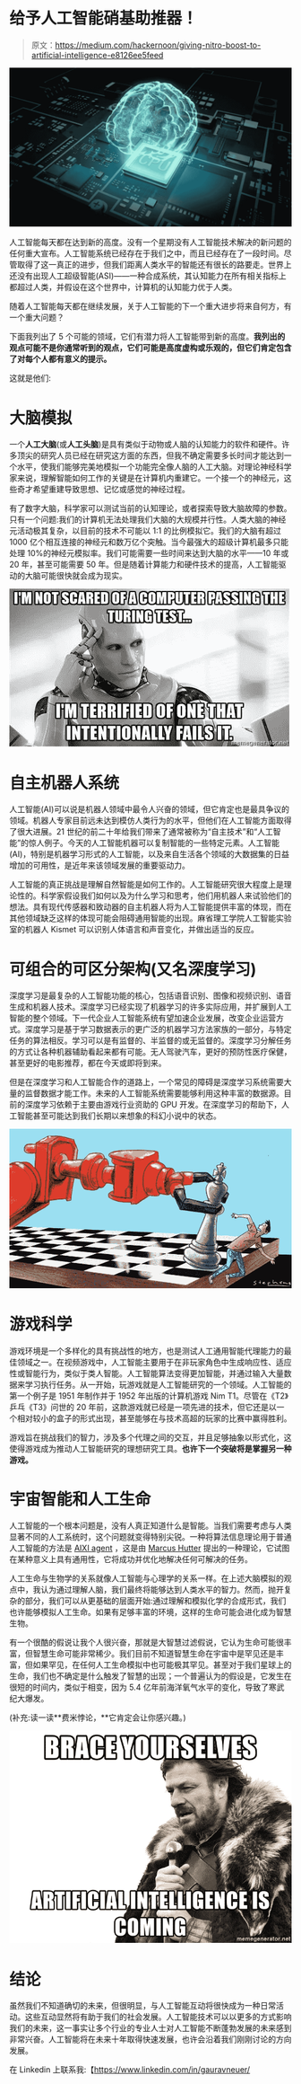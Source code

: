 # 给予人工智能硝基助推器！

> 原文：<https://medium.com/hackernoon/giving-nitro-boost-to-artificial-intelligence-e8126ee5feed>

![](img/a7255db76c875983daef0f2899e50b4a.png)

人工智能每天都在达到新的高度。没有一个星期没有人工智能技术解决的新问题的任何重大宣布。人工智能系统已经存在于我们之中，而且已经存在了一段时间。尽管取得了这一真正的进步，但我们距离人类水平的智能还有很长的路要走。世界上还没有出现人工超级智能(ASI)——一种合成系统，其认知能力在所有相关指标上都超过人类，并假设在这个世界中，计算机的认知能力优于人类。

随着人工智能每天都在继续发展，关于人工智能的下一个重大进步将来自何方，有一个重大问题？

下面我列出了 5 个可能的领域，它们有潜力将人工智能带到新的高度。**我列出的观点可能不是你通常听到的观点，它们可能是高度虚构或乐观的，但它们肯定包含了对每个人都有意义的提示。**

这就是他们:

# 大脑模拟

一个**人工大脑**(或**人工头脑**)是具有类似于动物或人脑的认知能力的软件和硬件。许多顶尖的研究人员已经在研究这方面的东西，但我不确定需要多长时间才能达到一个水平，使我们能够完美地模拟一个功能完全像人脑的人工大脑。对理论神经科学家来说，理解智能如何工作的关键是在计算机内重建它。一个接一个的神经元，这些奇才希望重建导致思想、记忆或感觉的神经过程。

有了数字大脑，科学家可以测试当前的认知理论，或者探索导致大脑故障的参数。只有一个问题:我们的计算机无法处理我们大脑的大规模并行性。人类大脑的神经元活动极其复杂，以目前的技术不可能以 1:1 的比例模拟它。我们的大脑有超过 1000 亿个相互连接的神经元和数万亿个突触。当今最强大的超级计算机最多只能处理 10%的神经元模拟率。我们可能需要一些时间来达到大脑的水平——10 年或 20 年，甚至可能需要 50 年。但是随着计算能力和硬件技术的提高，人工智能驱动的大脑可能很快就会成为现实。

![](img/aff397907668774155d701b9ec270201.png)

# 自主机器人系统

人工智能(AI)可以说是机器人领域中最令人兴奋的领域，但它肯定也是最具争议的领域。机器人专家目前远未达到模仿人类行为的水平，但他们在人工智能方面取得了很大进展。21 世纪的前二十年给我们带来了通常被称为“自主技术”和“人工智能”的惊人例子。今天的人工智能机器可以复制智能的一些特定元素。人工智能(AI)，特别是机器学习形式的人工智能，以及来自生活各个领域的大数据集的日益增加的可用性，是近年来该领域发展的重要驱动力。

人工智能的真正挑战是理解自然智能是如何工作的。人工智能研究很大程度上是理论性的。科学家假设我们如何以及为什么学习和思考，他们用机器人来试验他们的想法。具有现代传感器和致动器的自主机器人将为人工智能提供丰富的体现，而在其他领域缺乏这样的体现可能会阻碍通用智能的出现。麻省理工学院人工智能实验室的机器人 Kismet 可以识别人体语言和声音变化，并做出适当的反应。

# 可组合的可区分架构(又名深度学习)

深度学习是最复杂的人工智能功能的核心，包括语音识别、图像和视频识别、语音生成和机器人技术。深度学习已经实现了机器学习的许多实际应用，并扩展到人工智能的整个领域。下一代企业人工智能系统有望加速企业发展，改变企业运营方式。深度学习是基于学习数据表示的更广泛的机器学习方法家族的一部分，与特定任务的算法相反。学习可以是有监督的、半监督的或无监督的。深度学习分解任务的方式让各种机器辅助看起来都有可能。无人驾驶汽车，更好的预防性医疗保健，甚至更好的电影推荐，都在今天或即将到来。

但是在深度学习和人工智能合作的道路上，一个常见的障碍是深度学习系统需要大量的监督数据才能工作。未来的人工智能系统需要能够利用这种丰富的数据源。目前的深度学习依赖于主要由游戏行业资助的 GPU 开发。在深度学习的帮助下，人工智能甚至可能达到我们长期以来想象的科幻小说中的状态。

![](img/11238719524a882f09eb060e6933783a.png)

# 游戏科学

游戏环境是一个多样化的具有挑战性的地方，也是测试人工通用智能代理能力的最佳领域之一。在视频游戏中，人工智能主要用于在非玩家角色中生成响应性、适应性或智能行为，类似于类人智能。人工智能算法变得更加智能，并通过输入大量数据来学习执行任务。从一开始，玩游戏就是人工智能研究的一个领域。人工智能的第一个例子是 1951 年制作并于 1952 年出版的计算机游戏 Nim T1。尽管在《T2》乒乓《T3》问世的 20 年前，这款游戏就已经是一项先进的技术，但它还是以一个相对较小的盒子的形式出现，甚至能够在与技术高超的玩家的比赛中赢得胜利。

游戏旨在挑战我们的智力，涉及多个代理之间的交互，并且足够抽象以形式化，这使得游戏成为推动人工智能研究的理想研究工具。**也许下一个突破将是掌握另一种游戏。**

# 宇宙智能和人工生命

人工智能的一个根本问题是，没有人真正知道什么是智能。当我们需要考虑与人类显著不同的人工系统时，这个问题就变得特别尖锐。一种将算法信息理论用于普通人工智能的方法是 [AIXI agent](https://en.wikipedia.org/wiki/AIXI) ，这是由 [Marcus Hutter](http://www.hutter1.net/) 提出的一种理论，它试图在某种意义上具有通用性，它将成功并优化地解决任何可解决的任务。

人工生命与生物学的关系就像人工智能与心理学的关系一样。在上述大脑模拟的观点中，我认为通过理解人脑，我们最终将能够达到人类水平的智力。然而，抛开复杂的部分，我们可以从更基础的层面开始:通过理解和模拟化学的合成形式，我们也许能够模拟人工生命。如果有足够丰富的环境，这样的生命可能会进化成为智慧生物。

有一个很酷的假说让我个人很兴奋，那就是大智慧过滤假说，它认为生命可能很丰富，但智慧生命可能非常稀少。我们目前不知道智慧生命在宇宙中是罕见还是丰富，但如果罕见，在任何人工生命模拟中也可能极其罕见。甚至对于我们星球上的生命，我们也不确定是什么触发了智慧的出现；一个普遍认为的假设是，它发生在很短的时间内，类似于相变，因为 5.4 亿年前海洋氧气水平的变化，导致了寒武纪大爆发。

(补充:读一读**费米悖论，**它肯定会让你感兴趣。)

![](img/d5590781470af463ef14ea3a5511419d.png)

# 结论

虽然我们不知道确切的未来，但很明显，与人工智能互动将很快成为一种日常活动。这些互动显然将有助于我们的社会发展。人工智能技术可以以更多的方式影响我们的未来，这一事实让多个行业的专业人士对人工智能不断蓬勃发展的未来感到非常兴奋。人工智能将在未来十年取得快速发展，也许会沿着我们刚刚讨论的方向发展。

在 Linkedin 上联系我:【https://www.linkedin.com/in/gauravneuer/ 